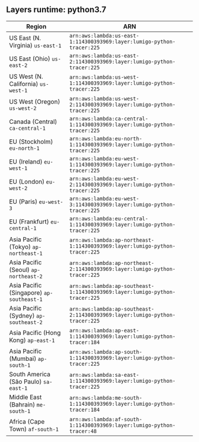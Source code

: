 Layers runtime: python3.7
----
| Region | ARN |
| --- | --- |
|US East (N. Virginia)  `us-east-1`|`arn:aws:lambda:us-east-1:114300393969:layer:lumigo-python-tracer:225`|
|US East (Ohio)  `us-east-2`|`arn:aws:lambda:us-east-2:114300393969:layer:lumigo-python-tracer:225`|
|US West (N. California)  `us-west-1`|`arn:aws:lambda:us-west-1:114300393969:layer:lumigo-python-tracer:225`|
|US West (Oregon)  `us-west-2`|`arn:aws:lambda:us-west-2:114300393969:layer:lumigo-python-tracer:225`|
|Canada (Central)  `ca-central-1`|`arn:aws:lambda:ca-central-1:114300393969:layer:lumigo-python-tracer:225`|
|EU (Stockholm)  `eu-north-1`|`arn:aws:lambda:eu-north-1:114300393969:layer:lumigo-python-tracer:225`|
|EU (Ireland)  `eu-west-1`|`arn:aws:lambda:eu-west-1:114300393969:layer:lumigo-python-tracer:225`|
|EU (London)  `eu-west-2`|`arn:aws:lambda:eu-west-2:114300393969:layer:lumigo-python-tracer:225`|
|EU (Paris)  `eu-west-3`|`arn:aws:lambda:eu-west-3:114300393969:layer:lumigo-python-tracer:225`|
|EU (Frankfurt)  `eu-central-1`|`arn:aws:lambda:eu-central-1:114300393969:layer:lumigo-python-tracer:225`|
|Asia Pacific (Tokyo)  `ap-northeast-1`|`arn:aws:lambda:ap-northeast-1:114300393969:layer:lumigo-python-tracer:225`|
|Asia Pacific (Seoul)  `ap-northeast-2`|`arn:aws:lambda:ap-northeast-2:114300393969:layer:lumigo-python-tracer:225`|
|Asia Pacific (Singapore)  `ap-southeast-1`|`arn:aws:lambda:ap-southeast-1:114300393969:layer:lumigo-python-tracer:225`|
|Asia Pacific (Sydney)  `ap-southeast-2`|`arn:aws:lambda:ap-southeast-2:114300393969:layer:lumigo-python-tracer:225`|
|Asia Pacific (Hong Kong)  `ap-east-1`|`arn:aws:lambda:ap-east-1:114300393969:layer:lumigo-python-tracer:184`|
|Asia Pacific (Mumbai)  `ap-south-1`|`arn:aws:lambda:ap-south-1:114300393969:layer:lumigo-python-tracer:225`|
|South America (São Paulo)  `sa-east-1`|`arn:aws:lambda:sa-east-1:114300393969:layer:lumigo-python-tracer:225`|
|Middle East (Bahrain)  `me-south-1`|`arn:aws:lambda:me-south-1:114300393969:layer:lumigo-python-tracer:184`|
|Africa (Cape Town)  `af-south-1`|`arn:aws:lambda:af-south-1:114300393969:layer:lumigo-python-tracer:48`|
